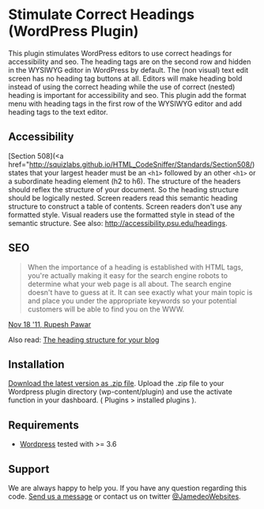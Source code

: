 Stimulate Correct Headings (WordPress Plugin)
=============================================

This plugin stimulates WordPress editors to use correct headings for accessibility and seo. The heading tags are on the second row and hidden in the WYSIWYG editor in WordPress by default. The (non visual) text edit screen has no heading tag buttons at all.
Editors will make heading bold instead of using the correct heading while the use of correct (nested) heading is important for accessibility and seo.
This plugin add the format menu with heading tags in the first row of the WYSIWYG editor and add heading tags to the text editor.

Accessibility
-------------

[Section 508](<a href="http://squizlabs.github.io/HTML_CodeSniffer/Standards/Section508/) states that your largest header must be an `<h1>` followed by an other `<h1>` or a subordinate heading element (h2 to h6). The structure of the headers should reflex the structure of your document. So the heading structure should be logically nested. Screen readers read this semantic heading structure to construct a table of contents. Screen readers don't use any formatted style. Visual readers use the formatted style in stead of the semantic structure. See also: <a href="http://accessibility.psu.edu/headings">http://accessibility.psu.edu/headings</a>.

SEO
---

> When the importance of a heading is established with HTML tags, you're actually making it easy for the search engine robots to determine what your web page is all about. The search engine doesn't have to guess at it. It can see exactly what your main topic is and place you under the appropriate keywords so your potential customers will be able to find you on the WWW.

[Nov 18 '11, Rupesh Pawar](http://stackoverflow.com/a/8178353/1596547) 

Also read: [The heading structure for your blog](http://yoast.com/blog-headings-structure/)

Installation
------------

[Download the latest version as .zip file](https://github.com/bassjobsen/woocommerce-twitterboostrap/archive/master.zip). Upload the .zip file to your Wordpress plugin directory (wp-content/plugin) and use the activate function in your dashboard.
( Plugins > installed plugins ).


Requirements
---------
* [Wordpress](http://wordpress.org/download/) tested with >= 3.6

Support
-------

We are always happy to help you. If you have any question regarding this code. [Send us a message](http://www.jamedowebsites.nl/contact/) or contact us on twitter [@JamedeoWebsites](http://twitter.com/JamedeoWebsites).
